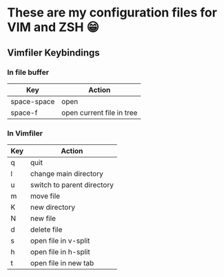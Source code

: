 # These are my configuration files for VIM and ZSH :grin:

## Vimfiler Keybindings
### In file buffer
| Key | Action |
| --- | ------ |
| space-space| open |
| space-f | open current file in tree |

### In Vimfiler
| Key | Action |
| --- | ------ |
| q | quit |
| l | change main directory |
| u | switch to parent directory |
| m | move file |
| K | new directory |
| N | new file |
| d | delete file |
| s | open file in v-split |
| h | open file in h-split |
| t | open file in new tab |
